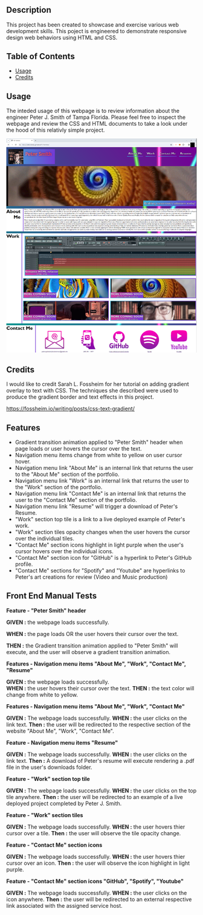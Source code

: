 # <Peter J. Smith Portfolio>

## Description

This project has been created to showcase and exercise various web development skills. This poject is engineered to demonstrate responsive design web behaviors using HTML and CSS.   

## Table of Contents

- [Usage](#usage)
- [Credits](#credits)

## Usage

The inteded usage of this webpage is to review information about the engineer Peter J. Smith of Tampa Florida. Please feel free to inspect the webpage and review the CSS and HTML documents to take a look under the hood of this relativly simple project. 

![](./assets/images/pScreenshot.png)

## Credits
I would like to credit Sarah L. Fossheim for her tutorial on adding gradient overlay to text with CSS. The techniques she described were used to produce the gradient border and text effects in this project.

https://fossheim.io/writing/posts/css-text-gradient/

## Features

- Gradient transition animation applied to "Peter Smith" header when page loads or user hovers the cursor over the text.
- Navigation menu items change from white to yellow on user cursor hover.
- Navigation menu link "About Me" is an internal link that returns the user to the "About Me" section of the portfolio.
- Navigation menu link "Work" is an internal link that returns the user to the "Work" section of the portfolio.
- Navigation menu link "Contact Me" is an internal link that returns the user to the "Contact Me" section of the portfolio.
- Navigation menu link "Resume" will trigger a download of Peter's Resume. 
- "Work" section top tile is a link to a live deployed example of Peter's work.
- "Work" section tiles opacity changes when the user hovers the cursor over the individual tiles.
- "Contact Me" section icons highlight in light purple when the user's cursor hovers over the individual icons.
- "Contact Me" section icon for "GitHub" is a hyperlink to Peter's GitHub profile.
- "Contact Me" sections for "Spotify" and "Youtube" are hyperlinks to Peter's art creations for review (Video and Music production) 


## Front End Manual Tests
 
 **Feature - "Peter Smith" header**
 
 **GIVEN :** the webpage loads successfully.
 
 **WHEN :** the page loads OR the user hovers their cursor over the text.
 
 **THEN :** the Gradient transition animation applied to "Peter Smith" will execute, and the user will observe a gradient transition animation.

 **Features - Navigation menu items "About Me", "Work", "Contact Me", "Resume"**

  **GIVEN :** the webpage loads successfully.  
 **WHEN :** the user hovers their cursor over the text. 
 **THEN :** the text color will change from white to yellow. 

 **Features - Navigation menu items "About Me", "Work", "Contact Me"**

 **GIVEN :** The webpage loads successfully.
 **WHEN :** the user clicks on the link text.
 **Then :** the user will be redirected to the respective section of the website "About Me", "Work", "Contact Me".

 **Feature - Navigation menu items "Resume"**

 **GIVEN :** The webpage loads successfully.
 **WHEN :** the user clicks on the link text.
 **Then :** A download of Peter's resume will execute rendering a .pdf file in the user's downloads folder.

 **Feature - "Work" section top tile**

 **GIVEN :** The webpage loads successfully.
 **WHEN :** the user clicks on the top tile anywhere.
 **Then :** the user will be redirected to an example of a live deployed project completed by Peter J. Smith.

 **Feature - "Work" section tiles**

 **GIVEN :** The webpage loads successfully.
 **WHEN :** the user hovers thier cursor over a tile.
 **Then :** the user will observe the tile opacity change.

 **Feature - "Contact Me" section icons** 

 **GIVEN :** The webpage loads successfully.
 **WHEN :** the user hovers thier cursor over an icon.
 **Then :** the user will observe the icon highlight in light purple.

  **Feature - "Contact Me" section icons "GitHub", "Spotify", "Youtube"**

 **GIVEN :** The webpage loads successfully.
 **WHEN :** the user clicks on the icon anywhere.
 **Then :** the user will be redirected to an external respective link associated with the assigned service host.


 



  
